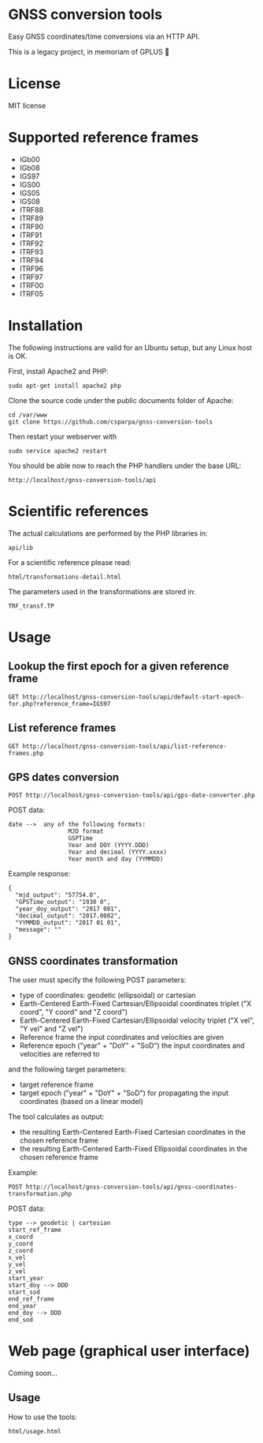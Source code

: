 
# GNSS conversion tools
Easy GNSS coordinates/time conversions via an HTTP API.


This is a legacy project, in memoriam of GPLUS :purple_heart:

# License
MIT license


# Supported reference frames
  - IGb00
  - IGb08
  - IGS97
  - IGS00
  - IGS05
  - IGS08
  - ITRF88
  - ITRF89
  - ITRF90
  - ITRF91
  - ITRF92
  - ITRF93
  - ITRF94
  - ITRF96
  - ITRF97
  - ITRF00
  - ITRF05

# Installation
The following instructions are valid for an Ubuntu setup, but any Linux host is OK.

First, install Apache2 and PHP:

    sudo apt-get install apache2 php

Clone the source code under the public documents folder of Apache:

    cd /var/www
    git clone https://github.com/csparpa/gnss-conversion-tools

Then restart your webserver with

    sudo service apache2 restart

You should be able now to reach the PHP handlers under the base URL:

    http://localhost/gnss-conversion-tools/api


# Scientific references
The actual calculations are performed by the PHP libraries in:

    api/lib

For a scientific reference please read:

    html/transformations-detail.html

The parameters used in the transformations are stored in:

    TRF_transf.TP


# Usage

## Lookup the first epoch for a given reference frame
    GET http://localhost/gnss-conversion-tools/api/default-start-epoch-for.php?reference_frame=IGS97

## List reference frames
    GET http://localhost/gnss-conversion-tools/api/list-reference-frames.php

## GPS dates conversion
    POST http://localhost/gnss-conversion-tools/api/gps-date-converter.php

POST data:

    date -->  any of the following formats:
                     MJD format
                     GSPTime
                     Year and DOY (YYYY.DDD)
                     Year and decimal (YYYY.xxxx)
                     Year month and day (YYMMDD)

Example response:

    {
      "mjd_output": "57754.0",
      "GPSTime_output": "1930 0",
      "year_doy_output": "2017 001",
      "decimal_output": "2017.0002",
      "YYMMDD_output": "2017 01 01",
      "message": ""
    }

## GNSS coordinates transformation
The user must specify the following POST parameters:
  - type of coordinates: geodetic (ellipsoidal) or cartesian
  - Earth-Centered Earth-Fixed Cartesian/Ellipsoidal coordinates triplet ("X coord", "Y coord" and "Z coord")
  - Earth-Centered Earth-Fixed Cartesian/Ellipsoidal velocity triplet ("X vel", "Y vel" and "Z vel")
  - Reference frame the input coordinates and velocities are given
  - Reference epoch ("year" + "DoY" + "SoD") the input coordinates and velocities are referred to

and the following target parameters:

  - target reference frame
  - target epoch ("year" + "DoY" + "SoD") for propagating the input coordinates (based on a linear model)

The tool calculates as output:
  - the resulting Earth-Centered Earth-Fixed Cartesian coordinates in the chosen reference frame
  - the resulting Earth-Centered Earth-Fixed Ellipsoidal coordinates in the chosen reference frame

Example:

    POST http://localhost/gnss-conversion-tools/api/gnss-coordinates-transformation.php

POST data:

    type --> geodetic | cartesian
    start_ref_frame
    x_coord
    y_coord
    z_coord
    x_vel
    y_vel
    z_vel
    start_year
    start_doy --> DDD
    start_sod
    end_ref_frame
    end_year
    end_doy --> DDD
    end_sod


# Web page (graphical user interface)
Coming soon...

## Usage
How to use the tools:

    html/usage.html
